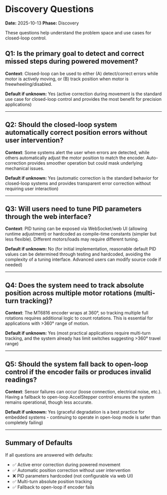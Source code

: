 # Discovery Questions

**Date:** 2025-10-13
**Phase:** Discovery

These questions help understand the problem space and use cases for closed-loop control.

## Q1: Is the primary goal to detect and correct missed steps during powered movement?

**Context**: Closed-loop can be used to either (A) detect/correct errors while motor is actively moving, or (B) track position when motor is freewheeling/disabled.

**Default if unknown:** Yes (active correction during movement is the standard use case for closed-loop control and provides the most benefit for precision applications)

---

## Q2: Should the closed-loop system automatically correct position errors without user intervention?

**Context**: Some systems alert the user when errors are detected, while others automatically adjust the motor position to match the encoder. Auto-correction provides smoother operation but could mask underlying mechanical issues.

**Default if unknown:** Yes (automatic correction is the standard behavior for closed-loop systems and provides transparent error correction without requiring user interaction)

---

## Q3: Will users need to tune PID parameters through the web interface?

**Context**: PID tuning can be exposed via WebSocket/web UI (allowing runtime adjustment) or hardcoded as compile-time constants (simpler but less flexible). Different motors/loads may require different tuning.

**Default if unknown:** No (for initial implementation, reasonable default PID values can be determined through testing and hardcoded, avoiding the complexity of a tuning interface. Advanced users can modify source code if needed)

---

## Q4: Does the system need to track absolute position across multiple motor rotations (multi-turn tracking)?

**Context**: The MT6816 encoder wraps at 360°, so tracking multiple full rotations requires additional logic to count rotations. This is essential for applications with >360° range of motion.

**Default if unknown:** Yes (most practical applications require multi-turn tracking, and the system already has limit switches suggesting >360° travel range)

---

## Q5: Should the system fall back to open-loop control if the encoder fails or produces invalid readings?

**Context**: Sensor failures can occur (loose connection, electrical noise, etc.). Having a fallback to open-loop AccelStepper control ensures the system remains operational, though less accurate.

**Default if unknown:** Yes (graceful degradation is a best practice for embedded systems - continuing to operate in open-loop mode is safer than completely failing)

---

## Summary of Defaults

If all questions are answered with defaults:
- ✅ Active error correction during powered movement
- ✅ Automatic position correction without user intervention
- ❌ PID parameters hardcoded (not configurable via web UI)
- ✅ Multi-turn absolute position tracking
- ✅ Fallback to open-loop if encoder fails
